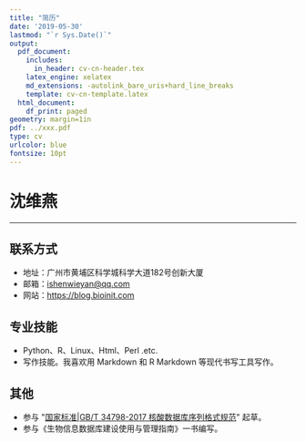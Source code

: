 ```yaml
---
title: "简历"
date: '2019-05-30'
lastmod: "`r Sys.Date()`"
output:
  pdf_document:
    includes:
      in_header: cv-cn-header.tex
    latex_engine: xelatex
    md_extensions: -autolink_bare_uris+hard_line_breaks
    template: cv-cn-template.latex
  html_document:
    df_print: paged
geometry: margin=1in
pdf: ../xxx.pdf
type: cv
urlcolor: blue
fontsize: 10pt
---
```


# 沈维燕

---

## 联系方式

- 地址：广州市黄埔区科学城科学大道182号创新大厦
- 邮箱：<ishenwieyan@qq.com>
- 网站：<https://blog.bioinit.com>



## 专业技能

- Python、R、Linux、Html、Perl .etc.
- 写作技能。我喜欢用 Markdown 和 R Markdown 等现代书写工具写作。


## 其他

- 参与 "[国家标准|GB/T 34798-2017 核酸数据库序列格式规范](http://std.samr.gov.cn/gb/search/gbDetailed?id=71F772D821E0D3A7E05397BE0A0AB82A&review=true)" 起草。
- 参与《生物信息数据库建设使用与管理指南》一书编写。 


